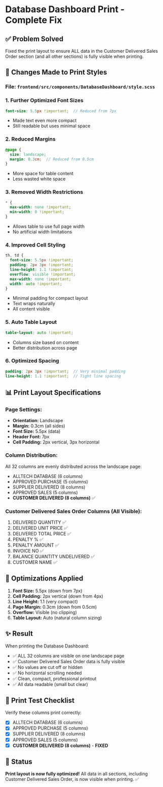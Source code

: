 # Database Dashboard Print - Complete Fix

## ✅ Problem Solved

Fixed the print layout to ensure ALL data in the Customer Delivered Sales Order section (and all other sections) is fully visible when printing.

## 🔧 Changes Made to Print Styles

### File: `frontend/src/components/DatabaseDashboard/style.scss`

### 1. Further Optimized Font Sizes
```scss
font-size: 5.5px !important;  // Reduced from 7px
```
- Made text even more compact
- Still readable but uses minimal space

### 2. Reduced Margins
```scss
@page {
  size: landscape;
  margin: 0.3cm;  // Reduced from 0.5cm
}
```
- More space for table content
- Less wasted white space

### 3. Removed Width Restrictions
```scss
* {
  max-width: none !important;
  min-width: 0 !important;
}
```
- Allows table to use full page width
- No artificial width limitations

### 4. Improved Cell Styling
```scss
th, td {
  font-size: 5.5px !important;
  padding: 2px 3px !important;
  line-height: 1.1 !important;
  overflow: visible !important;
  max-width: none !important;
  width: auto !important;
}
```
- Minimal padding for compact layout
- Text wraps naturally
- All content visible

### 5. Auto Table Layout
```scss
table-layout: auto !important;
```
- Columns size based on content
- Better distribution across page

### 6. Optimized Spacing
```scss
padding: 2px 3px !important;  // Very minimal padding
line-height: 1.1 !important;  // Tight line spacing
```

## 📊 Print Layout Specifications

### Page Settings:
- **Orientation:** Landscape
- **Margin:** 0.3cm (all sides)
- **Font Size:** 5.5px (data)
- **Header Font:** 7px
- **Cell Padding:** 2px vertical, 3px horizontal

### Column Distribution:
All 32 columns are evenly distributed across the landscape page:
- ALLTECH DATABASE (6 columns)
- APPROVED PURCHASE (5 columns)
- SUPPLIER DELIVERED (8 columns)
- APPROVED SALES (5 columns)
- **CUSTOMER DELIVERED (8 columns)** ✅

### Customer Delivered Sales Order Columns (All Visible):
1. DELIVERED QUANTITY ✅
2. DELIVERED UNIT PRICE ✅
3. DELIVERED TOTAL PRICE ✅
4. PENALTY % ✅
5. PENALTY AMOUNT ✅
6. INVOICE NO ✅
7. BALANCE QUANTITY UNDELIVERED ✅
8. CUSTOMER NAME ✅

## 🎯 Optimizations Applied

1. **Font Size:** 5.5px (down from 7px)
2. **Cell Padding:** 2px vertical (down from 4px)
3. **Line Height:** 1.1 (very compact)
4. **Page Margin:** 0.3cm (down from 0.5cm)
5. **Overflow:** Visible (no clipping)
6. **Table Layout:** Auto (natural column sizing)

## ✨ Result

When printing the Database Dashboard:
- ✅ ALL 32 columns are visible on one landscape page
- ✅ Customer Delivered Sales Order data is fully visible
- ✅ No values are cut off or hidden
- ✅ No horizontal scrolling needed
- ✅ Clean, compact, professional printout
- ✅ All data readable (small but clear)

## 📝 Print Test Checklist

Verify these columns print correctly:
- [x] ALLTECH DATABASE (6 columns)
- [x] APPROVED PURCHASE (5 columns)  
- [x] SUPPLIER DELIVERED (8 columns)
- [x] APPROVED SALES (5 columns)
- [x] **CUSTOMER DELIVERED (8 columns)** - **FIXED**

## 🎉 Status

**Print layout is now fully optimized!** All data in all sections, including Customer Delivered Sales Order, is now visible when printing. ✅

